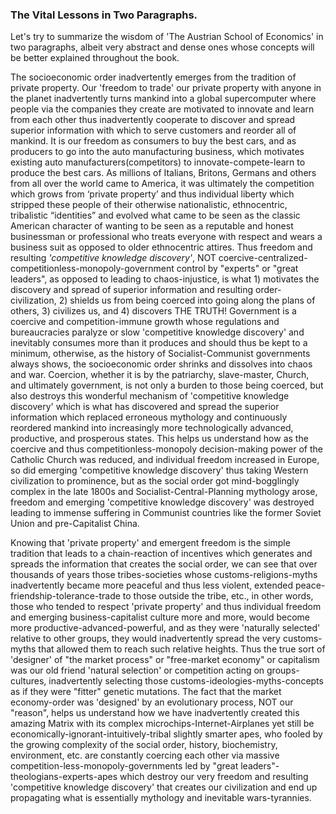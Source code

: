 

### The Vital Lessons in Two Paragraphs.


Let's try to summarize the wisdom of 'The Austrian School of Economics' in two paragraphs, albeit very abstract and dense ones whose concepts will be better explained throughout the book. 


The socioeconomic order inadvertently emerges from the tradition of private property. Our 'freedom to trade' our private property with anyone in the planet inadvertently turns mankind into a global supercomputer where people via the companies they create are motivated to innovate and learn from each other thus inadvertently cooperate to discover and spread superior information with which to serve customers and reorder all of mankind. It is our freedom as consumers to buy the best cars, and as producers to go into the auto manufacturing business, which motivates existing auto manufacturers(competitors) to innovate-compete-learn to produce the best cars. As millions of Italians, Britons, Germans and others from all over the world came to America, it was ultimately the competition which grows from ‘private property’ and thus individual liberty which stripped these people of their otherwise nationalistic, ethnocentric, tribalistic “identities” and evolved what came to be seen as the classic American character of wanting to be seen as a reputable and honest businessman or professional who treats everyone with respect and wears a business suit as opposed to older ethnocentric attires. Thus freedom and resulting *'competitive knowledge discovery'*, NOT coercive-centralized-competitionless-monopoly-government control by "experts" or "great leaders", as opposed to leading to chaos-injustice, is what 1) motivates the discovery and spread of superior information and resulting order-civilization,  2) shields us from being coerced into going along the plans of others, 3) civilizes us, and 4) discovers THE TRUTH! Government is a coercive and competition-immune growth whose regulations and bureaucracies  paralyze or slow 'competitive knowledge discovery' and inevitably consumes more than it produces and should thus be kept to a minimum, otherwise, as the history of Socialist-Communist governments always shows, the socioeconomic order shrinks and dissolves into chaos and war. Coercion, whether it is by the patriarchy, slave-master, Church, and ultimately government, is not only a burden to those being coerced, but also destroys this wonderful mechanism of 'competitive knowledge discovery' which is what has discovered and spread the superior information which replaced erroneous mythology and continuously reordered mankind into increasingly more technologically advanced, productive, and prosperous states. This helps us understand how as the coercive and thus competitionless-monopoly decision-making power of the Catholic Church was reduced, and individual freedom increased in Europe, so did emerging 'competitive knowledge discovery' thus taking Western civilization to prominence, but as the social order got mind-bogglingly complex in the late 1800s and Socialist-Central-Planning mythology arose, freedom and emerging 'competitive knowledge discovery' was destroyed leading to immense suffering in Communist countries like the former Soviet Union and pre-Capitalist China.

Knowing that 'private property' and emergent freedom is the simple tradition that leads to a chain-reaction of incentives which generates and spreads the information that creates the social order, we can see that over thousands of years those tribes-societies whose customs-religions-myths inadvertently became more peaceful and thus less violent, extended peace-friendship-tolerance-trade to those outside the tribe, etc., in other words, those who tended to respect 'private property' and thus individual freedom and emerging business-capitalist culture more and more, would become more productive-advanced-powerful, and as they were 'naturally selected' relative to other groups, they would inadvertently spread the very customs-myths that allowed them to reach such relative heights. Thus the true sort of 'designer' of "the market process" or "free-market economy" or capitalism was our old friend 'natural selection' or competition acting on groups-cultures, inadvertently selecting those customs-ideologies-myths-concepts as if they were "fitter" genetic mutations. The fact that the market economy-order was 'designed' by an evolutionary process, NOT our "reason", helps us understand how we have inadvertently created this amazing Matrix with its complex microchips-Internet-Airplanes yet still be economically-ignorant-intuitively-tribal slightly smarter apes, who fooled by the growing complexity of the social order, history, biochemistry, environment, etc. are constantly coercing each other via massive competition-less-monopoly-governments led by "great leaders"-theologians-experts-apes which destroy our very freedom and resulting 'competitive knowledge discovery' that creates our civilization and end up propagating what is essentially mythology and inevitable wars-tyrannies. 

